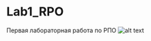 # Lab1_RPO
Первая лабораторная работа по РПО
![alt text](https://github.com/Tupo-ok/Lab1_RPO/blob/master/out_image.jpg)
